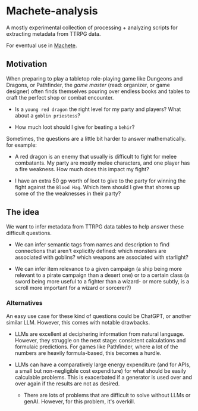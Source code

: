 # Machete-analysis

A mostly experimental collection of processing + analyzing scripts for extracting metadata from TTRPG data.

For eventual use in [Machete](https://www.github.com/thesuzerain/machete).

## Motivation

When preparing to play a tabletop role-playing game like Dungeons and Dragons, or Pathfinder, the *game master* (read: organizer, or game designer) often finds themselves pouring over endless books and tables to craft the perfect shop or combat encounter. 

- Is a `young red dragon` the right level for my party and players? What about a `goblin priestess`?

- How much loot should I give for beating a `behir`?

Sometimes, the questions are a little bit harder to answer mathematically. for example:

- A red dragon is an enemy that usually is difficult to fight for melee combatants. My party are mostly melee characters, and one player has a fire weakness. How much does this impact my fight?

- I have an extra 50 gp worth of loot to give to the party for winning the fight against the `Blood Hag`. Which item should I give that shores up some of the the weaknesses in their party?

## The idea

We want to infer metadata from TTRPG data tables to help answer these difficult questions. 

- We can infer semantic tags from names and description to find connections that aren't explicitly defined: which monsters are associated with goblins? which weapons are associated with starlight? 

- We can infer item relevance to a given campaign (a ship being more relevant to a pirate campaign than a desert one) or to a certain class (a sword being more useful to a fighter than a wizard- or more subtly, is a scroll more important for a wizard or sorcerer?)




### Alternatives

An easy use case for these kind of questions could be ChatGPT, or another similar LLM. However, this comes with notable drawbacks.

- LLMs are excellent at deciphering information from natural language. However, they struggle on the next stage: consistent calculations and formulaic predictions. For games like Pathfinder, where a lot of the numbers are heavily formula-based, this becomes a hurdle.

- LLMs can have a comparatively large energy expenditure (and for APIs, a small but non-negligible cost expenditure) for what should be easily calculable problems. This is exacerbated if a generator is used over and over again if the results are not as desired. 

    - There are lots of problems that are difficult to solve without LLMs or genAI. However, for this problem, it's overkill.
